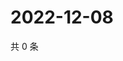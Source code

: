 # 2022-12-08

共 0 条

<!-- BEGIN WEIBO -->
<!-- 最后更新时间 Thu Dec 08 2022 11:17:04 GMT+0800 (China Standard Time) -->

<!-- END WEIBO -->
